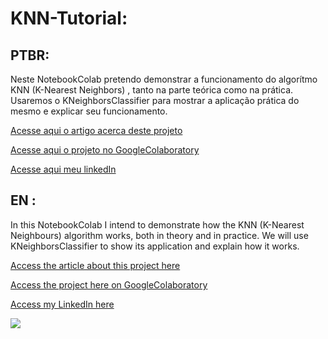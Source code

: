 # KNN-Tutorial:

## PTBR:

<p>
  Neste NotebookColab pretendo demonstrar a funcionamento do algorítmo KNN (K-Nearest Neighbors) , tanto na parte teórica como na prática. Usaremos o KNeighborsClassifier para mostrar a aplicação prática do mesmo e explicar seu funcionamento.  
</p>

<p><a href="https://luis-miguel-code.medium.com/knn-k-nearest-neighbor-e-kneighborsclassifier-o-que-%C3%A9-como-funciona-e-exemplo-pr%C3%A1tico-5fdf181f460c" target="_blank">Acesse aqui o artigo acerca deste projeto</a></p>
<p><a href="https://github.com/LuisMig-code/KNN-Tutorial/blob/main/KNN_Tutorial.ipynb">
  Acesse aqui o projeto no GoogleColaboratory </a></p>
<p><a href="www.linkedin.com/in/luis-miguel-code">Acesse aqui meu linkedIn</a></p>

## EN :

<p>
  In this NotebookColab I intend to demonstrate how the KNN (K-Nearest Neighbours) algorithm works, both in theory and in practice. We will use KNeighborsClassifier to show its application and explain how it works.
 </p>
 
<p><a href="https://luis-miguel-code.medium.com/knn-k-nearest-neighbors-and-kneighborsclassifier-what-it-is-how-it-works-and-a-practical-914ec089e467" target="_blank">Access the article about this project here</a></p>
<p><a href="https://github.com/LuisMig-code/KNN-Tutorial/blob/main/KNN_Tutorial.ipynb">Access the project here on GoogleColaboratory </a></p>
<p><a href="www.linkedin.com/in/luis-miguel-code">Access my LinkedIn here</a></p>

<img src="https://images.pexels.com/photos/1370704/pexels-photo-1370704.jpeg?auto=compress&cs=tinysrgb&dpr=2&h=750&w=1260">


